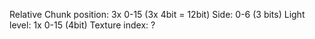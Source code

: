Relative Chunk position: 3x 0-15 (3x 4bit = 12bit)
Side: 0-6 (3 bits)
Light level: 1x 0-15 (4bit)
Texture index: ?
